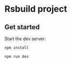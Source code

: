 # Rsbuild project

## Get started

Start the dev server:

```bash
npm install
```

```bash
npm run dev
```
